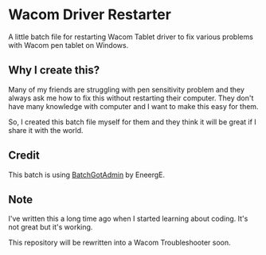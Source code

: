 # Wacom Driver Restarter
A little batch file for restarting Wacom Tablet driver to fix various problems with Wacom pen tablet on Windows.

## Why I create this?
Many of my friends are struggling with pen sensitivity problem and they always ask me how to fix this without restarting their computer. They don't have many knowledge with computer and I want to make this easy for them.

So, I created this batch file myself for them and they think it will be great if I share it with the world.

## Credit
This batch is using [BatchGotAdmin](https://sites.google.com/site/eneerge/scripts/batchgotadmin) by EneergE.

## Note
I've written this a long time ago when I started learning about coding. It's not great but it's working.

This repository will be rewritten into a Wacom Troubleshooter soon.
